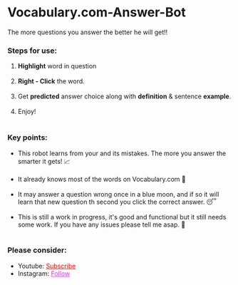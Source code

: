 # Vocabulary.com-Answer-Bot
The more questions you answer the better he will get!!


<h3>Steps for use: </h3>
<ol style="margin-bottom:10px;">
<li><b>Highlight</b> word in question</li><br>
<li><b>Right - Click</b> the word.</li><br>
<li>Get <b>predicted</b> answer choice along with <b>definition</b> & sentence <b>example</b>.</li><br>
<li>Enjoy!</li><br>
</ol>


<h3>Key points:</h3>
<ul style="margin-bottom:10px;">
<li>This robot learns from your and its mistakes. The more you answer the smarter it gets! 📈</li><br>
<li>It already knows most of the words on Vocabulary.com 🧠</li><br>
<li>It may answer a question wrong once in a blue moon, and if so it will learn that new question th second you click the correct answer. 😴</li><br>
<li>This is still a work in progress, it's good and functional but it still needs some work. If you have any issues please tell me asap. 🙏</li><br>
</ul>

<h3>Please consider:</h3>
<ul>
<li>Youtube:  <a style="color:red;" target="_Blank" href="https://www.youtube.com/channel/UCinBnZ2BKAbCKA1w9lmFd0w">Subscribe</a></li>
<li>Instagram:  <a style="color:#dc2ef0;" target="_Blank" href="https://www.instagram.com/nyc.geahad.codes/">Follow</a></li>
</ul>
